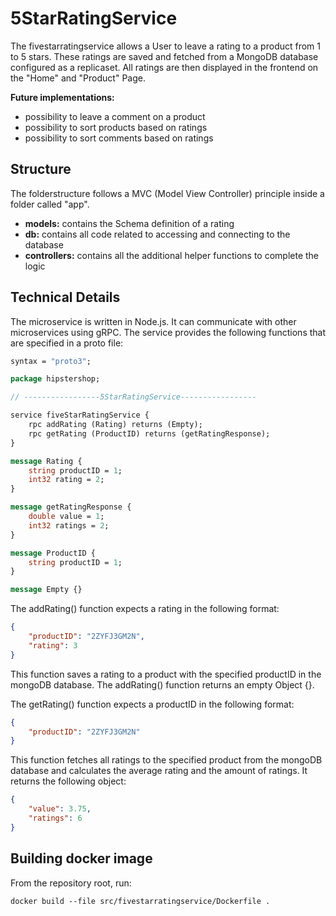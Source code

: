 # 5StarRatingService

The fivestarratingservice allows a User to leave a rating to a product from 1 to 5 stars. These ratings are saved and fetched from a MongoDB database configured as a replicaset. All ratings are then displayed in the frontend on the "Home" and "Product" Page.

**Future implementations:**

- possibility to leave a comment on a product
- possibility to sort products based on ratings
- possibility to sort comments based on ratings

## Structure

The folderstructure follows a MVC (Model View Controller) principle inside a folder called "app".

- **models:** contains the Schema definition of a rating
- **db:** contains all code related to accessing and connecting to the database
- **controllers:** contains all the additional helper functions to complete the logic

## Technical Details

The microservice is written in Node.js. It can communicate with other microservices using gRPC. The service provides the following functions that are specified in a proto file:

```proto
syntax = "proto3";

package hipstershop;

// -----------------5StarRatingService-----------------

service fiveStarRatingService {
    rpc addRating (Rating) returns (Empty); 
    rpc getRating (ProductID) returns (getRatingResponse); 
}

message Rating {
    string productID = 1;
    int32 rating = 2;
}

message getRatingResponse {
    double value = 1;
    int32 ratings = 2;
}

message ProductID {
    string productID = 1;
}

message Empty {}
```

The addRating() function expects a rating in the following format:

```json
{
    "productID": "2ZYFJ3GM2N",
    "rating": 3
}
```

This function saves a rating to a product with the specified productID in the mongoDB database. The addRating() function returns an empty Object {}. 

The getRating() function expects a productID in the following format:

```json
{
    "productID": "2ZYFJ3GM2N"
}
```

This function fetches all ratings to the specified product from the mongoDB database and calculates the average rating and the amount of ratings. It returns the following object:

```json
{
    "value": 3.75,
    "ratings": 6
}
```

## Building docker image

From the repository root, run:

```
docker build --file src/fivestarratingservice/Dockerfile .
```
